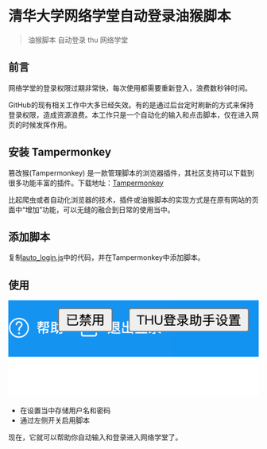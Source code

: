 # 清华大学网络学堂自动登录油猴脚本

> 油猴脚本 自动登录 thu 网络学堂

## 前言

网络学堂的登录权限过期非常快，每次使用都需要重新登入，浪费数秒钟时间。

GitHub的现有相关工作中大多已经失效。有的是通过后台定时刷新的方式来保持登录权限，造成资源浪费。本工作只是一个自动化的输入和点击脚本，仅在进入网页的时候发挥作用。

## 安装 Tampermonkey 

篡改猴(Tampermonkey) 是一款管理脚本的浏览器插件，其社区支持可以下载到很多功能丰富的插件。下载地址：[Tampermonkey](https://www.tampermonkey.net/)

比起爬虫或者自动化浏览器的技术，插件或油猴脚本的实现方式是在原有网站的页面中“增加”功能，可以无缝的融合到日常的使用当中。

## 添加脚本

复制[auto_login.js](./auto_login.js)中的代码，并在Tampermonkey中添加脚本。

## 使用

![](./source/img/2024-10-29-10-25-39.png)

- 在设置当中存储用户名和密码
- 通过左侧开关启用脚本

现在，它就可以帮助你自动输入和登录进入网络学堂了。